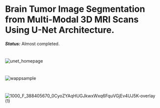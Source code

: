 # Brain Tumor Image Segmentation from Multi-Modal 3D MRI Scans Using U-Net Architecture.


***_Status:_*** Almost completed.


#



![unet_homepage](https://user-images.githubusercontent.com/111432785/232811900-b5af8ccc-de49-4ee9-8aba-bf79dc165ff2.png)


#



# 






# 

![wappsample](https://user-images.githubusercontent.com/111432785/228903412-33601235-9175-4bc0-86d5-ca08755f2341.png)

# 

![1000_F_388405670_0CyoZYAqHUGJkwxWxq6FquVGjEv4UJ5K-overlay (1)](https://user-images.githubusercontent.com/111432785/230015948-96768d7e-8fdf-4072-887f-2a19dcd2e0e5.jpg)
